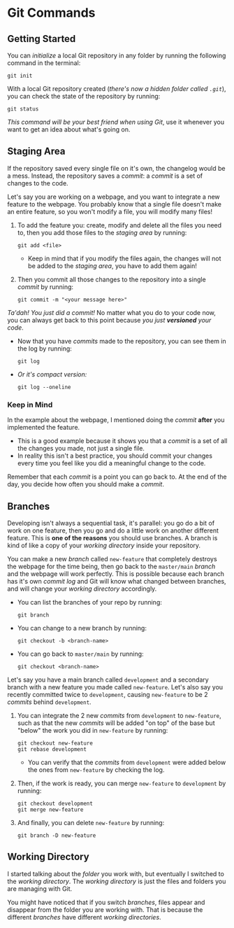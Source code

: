 # Git Commands

## Getting Started

You can _initialize_ a local Git repository in any folder by running the following command in the terminal:

```
git init
```

With a local Git repository created (_there's now a hidden folder called `.git`_), you can check the state of the repository by running:

```
git status
```

_This command will be your best friend when using Git_, use it whenever you want to get an idea about what's going on.

## Staging Area

If the repository saved every single file on it's own, the changelog would be a mess. Instead, the repository saves a _commit_: a _commit_ is a set of changes to the code.

Let's say you are working on a webpage, and you want to integrate a new feature to the webpage. You probably know that a single file doesn't make an entire feature, so you won't modify a file, you will modify many files!

1. To add the feature you: create, modify and delete all the files you need to, then you add those files to the _staging area_ by running:

	```
	git add <file>
	```

	- Keep in mind that if you modify the files again, the changes will not be added to the _staging area_, you have to add them again!

2. Then you commit all those changes to the repository into a single _commit_ by running:

	```
	git commit -m "<your message here>"
	```

_Ta'dah! You just did a commit!_ No matter what you do to your code now, you can always get back to this point because _you just **versioned** your code_.

- Now that you have _commits_ made to the repository, you can see them in the log by running:

	```
	git log
	```

- _Or it's compact version:_

	```
	git log --oneline
	```


### Keep in Mind
In the example about the webpage, I mentioned doing the _commit_ **after** you implemented the feature.

- This is a good example because it shows you that a _commit_ is a set of all the changes you made, not just a single file.
- In reality this isn't a best practice, you should commit your changes every time you feel like you did a meaningful change to the code.

Remember that each _commit_ is a point you can go back to. At the end of the day, you decide how often you should make a _commit_.

## Branches

Developing isn't always a sequential task, it's parallel: you go do a bit of work on one feature, then you go and do a little work on another different feature. This is **one of the reasons** you should use branches. A branch is kind of like a copy of your _working directory_ inside your repository.

You can make a new _branch_ called `new-feature` that completely destroys the webpage for the time being, then go back to the `master/main` _branch_ and the webpage will work perfectly. This is possible because each branch has it's own _commit log_ and Git will know what changed between branches, and will change your _working directory_ accordingly.

- You can list the branches of your repo by running:

	```
	git branch
	```

- You can change to a new branch by running:

	```
	git checkout -b <branch-name>
	```

- You can go back to `master/main` by running:

	```
	git checkout <branch-name>
	```

Let's say you have a main branch called `development` and a secondary branch with a new feature you made called `new-feature`. Let's also say you recently committed twice to `development`, causing `new-feature` to be 2 _commits_ behind `development`.

1. You can integrate the 2 new _commits_ from `development` to `new-feature`, such as that the new _commits_ will be added "on top" of the base but "below" the work you did in `new-feature` by running:

	```
	git checkout new-feature
	git rebase development
	```

	- You can verify that the _commits_ from `development` were added below the ones from `new-feature` by checking the log.

2. Then, if the work is ready, you can merge `new-feature` to `development` by running:

	```
	git checkout development
	git merge new-feature
	```

3. And finally, you can delete `new-feature` by running:

	```
	git branch -D new-feature
	```

## Working Directory

I started talking about the _folder_ you work with, but eventually I switched to the _working directory_. The _working directory_ is just the files and folders you are managing with Git.

You might have noticed that if you switch _branches_, files appear and disappear from the folder you are working with. That is because the different _branches_ have different _working directories_.